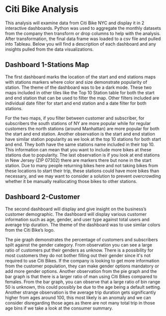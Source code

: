 # Citi Bike Analysis
This analysis will examine data from Citi Bike NYC and display it in 2 interactive dashboards. Python was used to aggregate the monthly datasets from the company then transform or drop columns to help with the analysis. After transformation, the final data frame was loaded to a csv file and pulled into Tableau. Below you will find a description of each dashboard and any insights pulled from the data visualizations.

## Dashboard 1-Stations Map
The first dashboard marks the location of the start and end stations maps with stations markers where color and size demonstrate popularity of station. The theme of the dashboard was to be a dark mode. These two maps included in other tiles like the Top 10 Station table for both the start and end station that can be used to filter the map. Other filters included are individual date filter for start and end station and a date filter for both stations. 


For the two maps, if you filter between customer and subscriber, for subscribers the south stations of NY are more popular while for regular customers the north stations (around Manhattan) are more popular for both the start and end station. Another observation is the start and end station have similar station popularity as we look at the top 10 stations for both start and end. They both have the same stations name included in their top 10. This information can mean that you want to include more bikes at these stations due to popularity. The last observation is if you look at end stations in New Jersey (ZIP 07302) there are markers there but none in the start station. Due to many people returning bikes here and not taking bikes from these locations to start their trip, these stations could have more bikes than necessary, and we may want to consider a solution to prevent overcrowding whether it be manually reallocating those bikes to other stations.

## Dashboard 2-Customer
The second dashboard will display and give insight on the business’s customer demographic. The dashboard will display various customer information such as age, gender, and user type against total users and average trip duration. The theme of the dashboard was to use similar colors from the Citi Bike’s logo. 


The pie graph demonstrates the percentage of customers and subscribers spilt against the gender category. From observation you can see a large ratio of customers put their genders as unknow. There is a possibility for most customers they do not bother filling out their gender since it's not required to use Citi Bikes. If the company is looking to get more information from the customer population, they can make gender options mandatory or add more gender options. Another observation from the pie graph and the bar graph is that there is a larger ratio of man using Citi Bikes compared to females. From the bar graph, you can observe that a large ratio of bin range 50 is unknown, this could possibly be due to the age being a default setting. Another strange observation is the average trip duration gets significantly higher from ages around 100, this most likely is an anomaly and we can consider disregarding those ages as there are not many total trip in those age bins if we take a look at the consumer summary.
